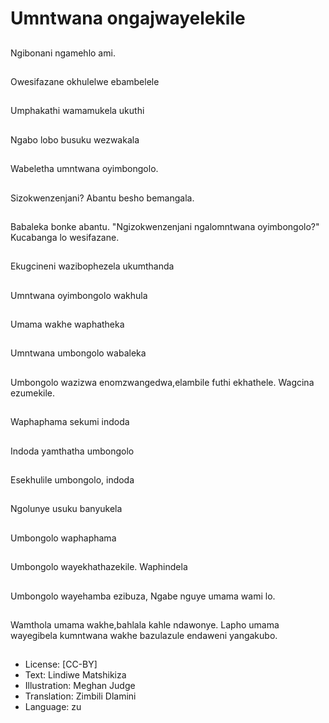 # Umntwana ongajwayelekile

##
Ngibonani ngamehlo ami.

##
Owesifazane okhulelwe ebambelele

##
Umphakathi wamamukela ukuthi

##
Ngabo lobo busuku wezwakala

##
Wabeletha umntwana oyimbongolo.

##
Sizokwenzenjani? Abantu besho bemangala.

##
Babaleka bonke abantu. "Ngizokwenzenjani ngalomntwana oyimbongolo?" Kucabanga lo wesifazane.

##
Ekugcineni wazibophezela ukumthanda

##
Umntwana oyimbongolo wakhula

##
Umama wakhe waphatheka

##
Umntwana umbongolo wabaleka

##
Umbongolo wazizwa enomzwangedwa,elambile futhi ekhathele. Wagcina ezumekile.

##
Waphaphama sekumi indoda

##
Indoda yamthatha umbongolo

##
Esekhulile umbongolo, indoda

##
Ngolunye usuku banyukela

##
Umbongolo waphaphama

##
Umbongolo wayekhathazekile. Waphindela

##
Umbongolo wayehamba ezibuza, Ngabe nguye umama wami lo.

##
Wamthola umama wakhe,bahlala kahle ndawonye. Lapho umama wayegibela kumntwana wakhe bazulazule endaweni yangakubo.

##
* License: [CC-BY]
* Text: Lindiwe Matshikiza
* Illustration: Meghan Judge
* Translation: Zimbili Dlamini
* Language: zu
